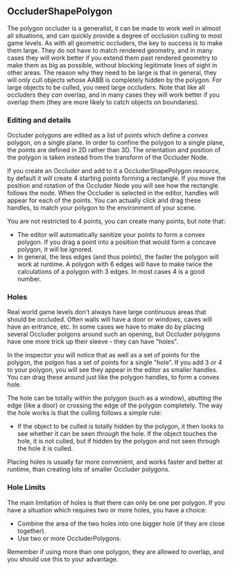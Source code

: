 ## OccluderShapePolygon
The polygon occluder is a generalist, it can be made to work well in almost all situations, and can quickly provide a degree of occlusion culling to most game levels.
As with all geometric occluders, the key to success is to make them large. They do not have to match rendered geometry, and in many cases they will work better if you extend them past rendered geometry to make them as big as possible, without blocking legitimate lines of sight in other areas. The reason why they need to be large is that in general, they will only cull objects whose AABB is completely hidden by the polygon. For large objects to be culled, you need large occluders.
Note that like all occluders they *can* overlap, and in many cases they will work better if you overlap them (they are more likely to catch objects on boundaries).

### Editing and details
Occluder polygons are edited as a list of points which define a _convex_ polygon, on a single plane. In order to confine the polygon to a single plane, the points are defined in 2D rather than 3D. The orientation and position of the polygon is taken instead from the transform of the Occluder Node.

If you create an Occluder and add to it a OccluderShapePolygon resource, by default it will create 4 starting points forming a rectangle. If you move the position and rotation of the Occluder Node you will see how the rectangle follows the node. When the Occluder is selected in the editor, handles will appear for each of the points. You can actually click and drag these handles, to match your polygon to the environment of your scene.

You are not restricted to 4 points, you can create many points, but note that:
* The editor will automatically sanitize your points to form a convex polygon. If you drag a point into a position that would form a concave polygon, it will be ignored.
* In general, the less edges (and thus points), the faster the polygon will work at runtime. A polygon with 6 edges will have to make twice the calculations of a polygon with 3 edges. In most cases 4 is a good number.

### Holes
Real world game levels don't always have large continuous areas that should be occluded. Often walls will have a door or windows, caves will have an entrance, etc. In some cases we have to make do by placing several Occluder polgons around such an opening, but Occluder polygons have one more trick up their sleeve - they can have "holes".

In the inspector you will notice that as well as a set of points for the polygon, the polgon has a set of points for a single "hole". If you add 3 or 4 to your polygon, you will see they appear in the editor as smaller handles. You can drag these around just like the polygon handles, to form a convex hole.

The hole can be totally within the polygon (such as a window), abutting the edge (like a door) or crossing the edge of the polygon completely. The way the hole works is that the culling follows a simple rule:
* If the object to be culled is totally hidden by the polygon, it then looks to see whether it can be seen _through_ the hole. If the object touches the hole, it is not culled, but if hidden by the polygon and not seen through the hole it is culled.

Placing holes is usually far more convenient, and works faster and better at runtime, than creating lots of smaller Occluder polygons.

### Hole Limits
The main limitation of holes is that there can only be one per polygon. If you have a situation which requires two or more holes, you have a choice:
* Combine the area of the two holes into one bigger hole (if they are close together).
* Use two or more OccluderPolygons.

Remember if using more than one polygon, they are allowed to overlap, and you should use this to your advantage.
